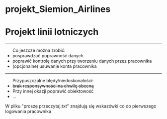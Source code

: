 # projekt_Siemion_Airlines

<h1> Projekt linii lotniczych</h1>
<hr />
<ul>Co jeszcze można zrobić:
  <li>posprawdzać poprawność danych</li>
  <li>poprawić kontrolę danych przy tworzeniu danych przez pracownika</li>
  <li>(opcjonalne) usuwanie konta pracownika</li>
  </ul>
  
  <hr />
  <ul> Przypuszczalne blędy/niedoskonałości:
  <s><li>brak responsywności na chwilę obecną</li></s>
  <li> Przy innej okazji poprawić obiektowość </li>
  <li>...</li>
  </ul>
W pliku "proszę przeczytaj.txt" znajdują się wskazówki co do pierwszego logowania pracownika

